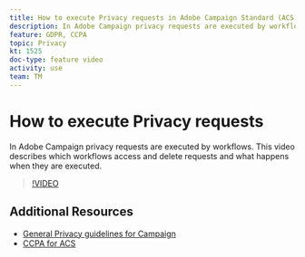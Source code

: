 ```yaml
---
title: How to execute Privacy requests in Adobe Campaign Standard (ACS)
description: In Adobe Campaign privacy requests are executed by workflows. This video describes which workflows access and delete requests and what happens when they are executed.
feature: GDPR, CCPA
topic: Privacy
kt: 1525
doc-type: feature video
activity: use
team: TM
---
```


# How to execute Privacy requests

In Adobe Campaign privacy requests are executed by workflows. This video describes which workflows access and delete requests and what happens when they are executed.

>[!VIDEO](https://video.tv.adobe.com/v/22770?quality=12)

## Additional Resources

* [General Privacy guidelines for Campaign](https://helpx.adobe.com/campaign/kb/campaign-privacy-overview.html)
* [CCPA for ACS](https://helpx.adobe.com/campaign/kb/acs-privacy.html#ccpa)
